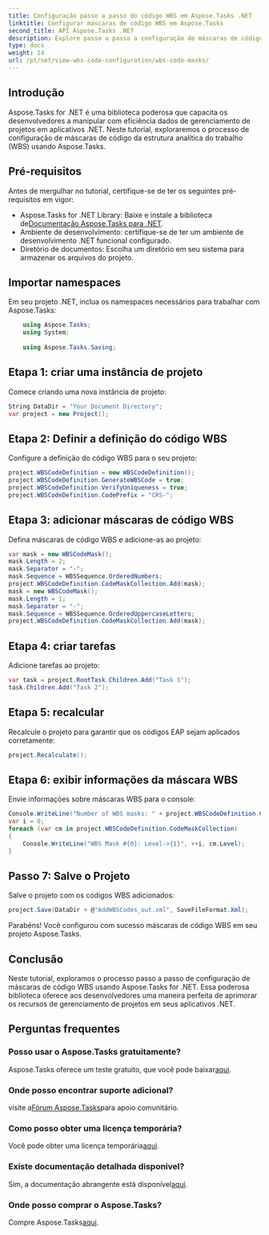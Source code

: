 ```yaml
---
title: Configuração passo a passo do código WBS em Aspose.Tasks .NET
linktitle: Configurar máscaras de código WBS em Aspose.Tasks
second_title: API Aspose.Tasks .NET
description: Explore passo a passo a configuração de máscaras de código WBS em projetos .NET usando Aspose.Tasks. Aprimore os recursos de gerenciamento de projetos sem esforço.
type: docs
weight: 14
url: /pt/net/view-wbs-code-configuration/wbs-code-masks/
---
```

## Introdução
Aspose.Tasks for .NET é uma biblioteca poderosa que capacita os desenvolvedores a manipular com eficiência dados de gerenciamento de projetos em aplicativos .NET. Neste tutorial, exploraremos o processo de configuração de máscaras de código da estrutura analítica do trabalho (WBS) usando Aspose.Tasks.
## Pré-requisitos
Antes de mergulhar no tutorial, certifique-se de ter os seguintes pré-requisitos em vigor:
-  Aspose.Tasks for .NET Library: Baixe e instale a biblioteca de[Documentação Aspose.Tasks para .NET](https://reference.aspose.com/tasks/net/).
- Ambiente de desenvolvimento: certifique-se de ter um ambiente de desenvolvimento .NET funcional configurado.
- Diretório de documentos: Escolha um diretório em seu sistema para armazenar os arquivos do projeto.
## Importar namespaces
Em seu projeto .NET, inclua os namespaces necessários para trabalhar com Aspose.Tasks:
```csharp
    using Aspose.Tasks;
    using System;
    
    using Aspose.Tasks.Saving;
```
## Etapa 1: criar uma instância de projeto
Comece criando uma nova instância de projeto:
```csharp
String DataDir = "Your Document Directory";
var project = new Project();
```
## Etapa 2: Definir a definição do código WBS
Configure a definição do código WBS para o seu projeto:
```csharp
project.WBSCodeDefinition = new WBSCodeDefinition();
project.WBSCodeDefinition.GenerateWBSCode = true;
project.WBSCodeDefinition.VerifyUniqueness = true;
project.WBSCodeDefinition.CodePrefix = "CRS-";
```
## Etapa 3: adicionar máscaras de código WBS
Defina máscaras de código WBS e adicione-as ao projeto:
```csharp
var mask = new WBSCodeMask();
mask.Length = 2;
mask.Separator = "-";
mask.Sequence = WBSSequence.OrderedNumbers;
project.WBSCodeDefinition.CodeMaskCollection.Add(mask);
mask = new WBSCodeMask();
mask.Length = 1;
mask.Separator = "-";
mask.Sequence = WBSSequence.OrderedUppercaseLetters;
project.WBSCodeDefinition.CodeMaskCollection.Add(mask);
```
## Etapa 4: criar tarefas
Adicione tarefas ao projeto:
```csharp
var task = project.RootTask.Children.Add("Task 1");
task.Children.Add("Task 2");
```
## Etapa 5: recalcular
Recalcule o projeto para garantir que os códigos EAP sejam aplicados corretamente:
```csharp
project.Recalculate();
```
## Etapa 6: exibir informações da máscara WBS
Envie informações sobre máscaras WBS para o console:
```csharp
Console.WriteLine("Number of WBS masks: " + project.WBSCodeDefinition.CodeMaskCollection.Count);
var i = 0;
foreach (var cm in project.WBSCodeDefinition.CodeMaskCollection)
{
    Console.WriteLine("WBS Mask #{0}: Level->{1}", ++i, cm.Level);
}
```
## Passo 7: Salve o Projeto
Salve o projeto com os códigos WBS adicionados:
```csharp
project.Save(DataDir + @"AddWBSCodes_out.xml", SaveFileFormat.Xml);
```
Parabéns! Você configurou com sucesso máscaras de código WBS em seu projeto Aspose.Tasks.
## Conclusão
Neste tutorial, exploramos o processo passo a passo de configuração de máscaras de código WBS usando Aspose.Tasks for .NET. Essa poderosa biblioteca oferece aos desenvolvedores uma maneira perfeita de aprimorar os recursos de gerenciamento de projetos em seus aplicativos .NET.

## Perguntas frequentes
### Posso usar o Aspose.Tasks gratuitamente?
 Aspose.Tasks oferece um teste gratuito, que você pode baixar[aqui](https://releases.aspose.com/).
### Onde posso encontrar suporte adicional?
 visite a[Fórum Aspose.Tasks](https://forum.aspose.com/c/tasks/15)para apoio comunitário.
### Como posso obter uma licença temporária?
 Você pode obter uma licença temporária[aqui](https://purchase.aspose.com/temporary-license/).
### Existe documentação detalhada disponível?
 Sim, a documentação abrangente está disponível[aqui](https://reference.aspose.com/tasks/net/).
### Onde posso comprar o Aspose.Tasks?
 Compre Aspose.Tasks[aqui](https://purchase.aspose.com/buy).